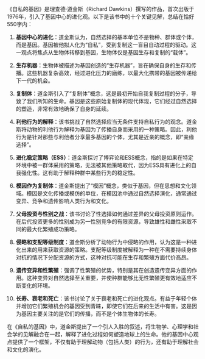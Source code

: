 《自私的基因》是理查德·道金斯（Richard Dawkins）撰写的作品，首次出版于1976年，引入了基因中心的进化观。以下是该书中的十个关键见解，总结在恰好550字内：

1. **基因中心的进化**：道金斯认为，自然选择的基本单位不是物种、群体或个体，而是基因。基因被他拟人化为“自私”，受到复制这一盲目自动过程的驱动。这一观点将焦点从生物体转移到基因，生物体仅是基因生存和复制的“载体”。

2. **生存机器**：生物体被描述为基因创造的“生存机器”，旨在确保自身的生存和传播。这些机器复杂高效，经过进化压力的磨练，以最大化携带的基因被传递给下一代的机会。

3. **复制体**：道金斯引入了“复制体”概念，这是最初开始自我复制过程的分子，导致了我们所知的生命。基因是这些原始复制体的现代体现，它们经过自然选择的塑造，非常有效地确保了自身的延续。

4. **利他行为的解释**：该书挑战了自然选择应当无条件支持自私行为的观念。道金斯将动物的利他行为解释为基因为了传播自身而采用的一种策略。因此，利他行为是针对那些与利他者分享最多基因的个体，尤其是近亲的概念，即“亲缘选择”。

5. **进化稳定策略（ESS）**：道金斯探讨了博弈论和ESS概念，指的是如果在特定环境中被一群体采用的策略，无法被其他策略取代，因为ESS具有进化上的自我强化性。这有助于解释种群中某些行为的稳定性。

6. **模因作为复制体**：道金斯提出了“模因”概念，类似于基因，但在思想和文化领域。模因是文化传播或模仿的单位，在模因池中通过自然选择演化，通常通过变异、竞争和遗传影响人类行为和文化。

7. **父母投资与性别之战**：该书讨论了性选择如何通过差异的父母投资原则运作。在后代投资更多的性别成为另一性别竞争的有限资源，导致雄性和雌性采取不同的最大化繁殖成功策略。

8. **侵略和支配等级制度**：道金斯分析了动物行为中侵略的作用，认为这是一种进化出来的用来获取资源的策略。支配等级制度被解释为一种在不需要持续身体对抗的情况下分配资源的方式，这种对抗可能在生存和繁殖方面代价高昂。

9. **遗传变异和性繁殖**：强调了性繁殖的优势，特别是其在创造遗传变异方面的作用。这种变异对自然选择至关重要，并使种群能够比无性繁殖更有效地适应不断变化的环境。

10. **长寿、衰老和死亡**：该书讨论了关于衰老和死亡的进化观点。有益于年轻个体并增加它们繁殖机会的基因受到青睐，即使它们在后来的生活中有害。这是因为基因主要关注的是它们的传播，而不是个体生物体的长寿。

在《自私的基因》中，道金斯提出了一个引人入胜的叙述，将生物学、心理学和社会学的见解融合在一起，解释了进化过程如何塑造地球上的生命。他的基因中心观点提供了一个框架，不仅有助于理解动物（包括人类）的行为，还有助于理解社会和文化的演化。